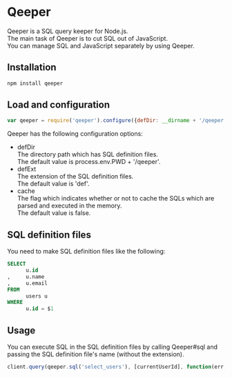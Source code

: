 # Qeeper

Qeeper is a SQL query keeper for Node.js.  
The main task of Qeeper is to cut SQL out of JavaScript.  
You can manage SQL and JavaScript separately by using Qeeper.  

## Installation
```bash
npm install qeeper
```

## Load and configuration
```javascript
var qeeper = require('qeeper').configure({defDir: __dirname + '/qeeper', defExt: '.def', cache: true});
```
Qeeper has the following configuration options:  
- defDir  
The directory path which has SQL definition files.  
The default value is process.env.PWD + '/qeeper'.
- defExt  
The extension of the SQL definition files.  
The default value is 'def'.
- cache  
The flag which indicates whether or not to cache the SQLs which are parsed and executed in the memory.  
The default value is false.

## SQL definition files
You need to make SQL definition files like the following:
```sql
SELECT
      u.id
,     u.name
,     u.email
FROM
      users u
WHERE
      u.id = $1
```

## Usage
You can execute SQL in the SQL definition files by calling Qeeper#sql and passing the SQL definition file's name (without the extension).
```javascript
client.query(qeeper.sql('select_users'), [currentUserId], function(err, users){
```
